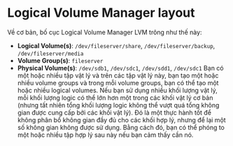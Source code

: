 # Logical Volume Manager layout</br>
Về cơ bản, bố cục Logical Volume Manager LVM trông như thế này:
* **Logical Volume(s)**: ``/dev/fileserver/share``, ``/dev/fileserver/backup``, ``/dev/fileserver/media``
* **Volume Group(s)**: ``fileserver``
* **Physical Volume(s)**: ``/dev/sdb1``, ``/dev/sdc1``, ``/dev/sdd1``, ``/dev/sdc1``
Bạn có một hoặc nhiều tập vật lý và trên các tập vật lý này, bạn tạo một hoặc nhiều volume groups và trong mỗi volume groups, bạn có thể tạo một hoặc nhiều logical volumes. Nếu bạn sử dụng nhiều khối lượng vật lý, mỗi khối lượng logic có thể lớn hơn một trong các khối vật lý cơ bản (nhưng tất nhiên tổng khối lượng logic không thể vượt quá tổng không gian được cung cấp bởi các khối vật lý). Đó là một thực hành tốt để không phân bổ không gian đầy đủ cho các khối hợp lý, nhưng để lại một số không gian không được sử dụng. Bằng cách đó, bạn có thể phóng to một hoặc nhiều tập hợp lý sau này nếu bạn cảm thấy cần nó.
